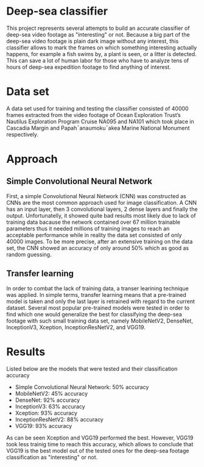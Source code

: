# Deep-sea classifier
This project represents several attempts to build an accurate classifier of deep-sea video footage as "interesting" or not.
Because a big part of the deep-sea video footage is plain dark image without any interest, this classifier allows to mark the frames on which something interesting actually happens, for example a fish swims by, a plant is seen, or a litter is detected.
This can save a lot of human labor for those who have to analyze tens of hours of deep-sea expedition footage to find anything of interest.

# Data set
A data set used for training and testing the classifier consisted of 40000 frames extracted from the video footage of Ocean Exploration
Trust’s Nautilus Exploration Program Cruise NA095 and NA101 which took place in Cascadia Margin and Papah¯anaumoku¯akea Marine National Monument respectively.

# Approach

## Simple Convolutional Neural Network
First, a simple Convolutional Neural Network (CNN) was constructed as CNNs are the most common approach used for image classification.
A CNN has an input layer, then 3 convolutional layers, 2 dense layers and finally the output.
Unfortunatelly, it showed quite bad results most likely due to lack of training data bacause the network contained over 67 million trainable parameters thus it needed millions of training images to reach an acceptable performance while in reality the data set consisted of only 40000 images.
To be more precise, after an extensive training on the data set, the CNN showed an accuracy of only around 50% which as good as random guessing.

## Transfer learning
In order to combat the lack of training data, a transer learining technique was applied. In simple terms, transfer learning means that a pre-trained model is taken and only the last layer is retrained with regard to the current dataset.
Several most popular pre-trained models were tested in order to find which one would generalize the best for classifying the deep-sea footage with such small training data set, namely MobileNetV2, DenseNet, InceptionV3, Xception, InceptionResNetV2, and VGG19.

# Results
Listed below are the models that were tested and their classification accuracy
- Simple Convolutional Neural Network: 50% accuracy
- MobileNetV2: 45% accuracy
- DenseNet: 92% accuracy
- InceptionV3: 63% accuracy
- Xception: 93% accuracy
- InceptionResNetV2: 88% accuracy
- VGG19: 93% accuracy

As can be seen Xception and VGG19 performed the best. However, VGG19 took less trainig time to reach this accuracy, which allows to conclude that VGG19 is the best model out of the tested ones for the deep-sea footage classification as "interesting" or not.